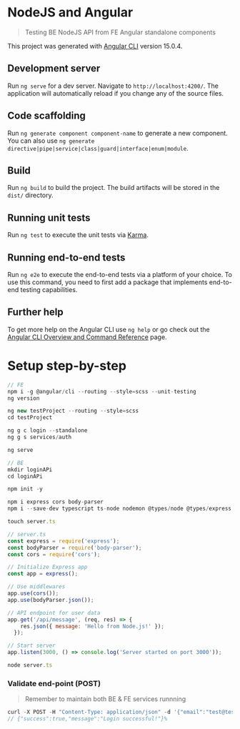 # NodeJS and Angular

> Testing BE NodeJS API from FE Angular standalone components

This project was generated with [Angular CLI](https://github.com/angular/angular-cli) version 15.0.4.

## Development server

Run `ng serve` for a dev server. Navigate to `http://localhost:4200/`. The application will automatically reload if you change any of the source files.

## Code scaffolding

Run `ng generate component component-name` to generate a new component. You can also use `ng generate directive|pipe|service|class|guard|interface|enum|module`.

## Build

Run `ng build` to build the project. The build artifacts will be stored in the `dist/` directory.

## Running unit tests

Run `ng test` to execute the unit tests via [Karma](https://karma-runner.github.io).

## Running end-to-end tests

Run `ng e2e` to execute the end-to-end tests via a platform of your choice. To use this command, you need to first add a package that implements end-to-end testing capabilities.

## Further help

To get more help on the Angular CLI use `ng help` or go check out the [Angular CLI Overview and Command Reference](https://angular.io/cli) page.

# Setup step-by-step

```js
// FE
npm i -g @angular/cli --routing --style=scss --unit-testing
ng version

ng new testProject --routing --style=scss
cd testProject

ng g c login --standalone
ng g s services/auth

ng serve
```

```js
// BE
mkdir loginAPi
cd loginAPi

npm init -y

npm i express cors body-parser
npm i --save-dev typescript ts-node nodemon @types/node @types/express
```

```js
touch server.ts
```

```js
// server.ts
const express = require('express');
const bodyParser = require('body-parser');
const cors = require('cors');

// Initialize Express app
const app = express();

// Use middlewares
app.use(cors());
app.use(bodyParser.json());

// API endpoint for user data
app.get('/api/message', (req, res) => {
    res.json({ message: 'Hello from Node.js!' });
  });

// Start server
app.listen(3000, () => console.log('Server started on port 3000'));
```

```js
node server.ts
```

### Validate end-point (POST)

> Remember to maintain both BE & FE services runnning

```js
curl -X POST -H "Content-Type: application/json" -d '{"email":"test@test.com", "password":"password"}' http://localhost:3000/api/login
// {"success":true,"message":"Login successful!"}%     
```